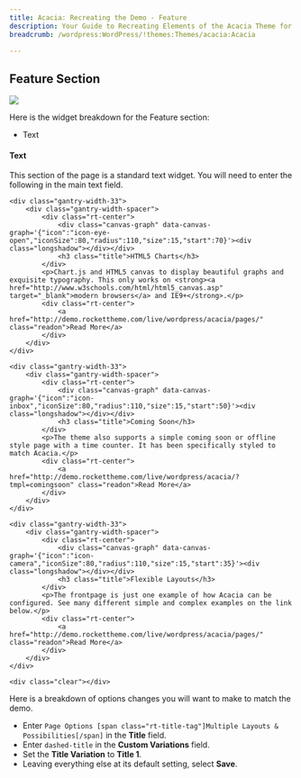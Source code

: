 ```yaml
---
title: Acacia: Recreating the Demo - Feature
description: Your Guide to Recreating Elements of the Acacia Theme for WordPress
breadcrumb: /wordpress:WordPress/!themes:Themes/acacia:Acacia

---
```


Feature Section
-----

![][demo]

Here is the widget breakdown for the Feature section:

* Text

#### Text

This section of the page is a standard text widget. You will need to enter the following in the main text field.

~~~
<div class="gantry-width-33">
    <div class="gantry-width-spacer">
        <div class="rt-center">
            <div class="canvas-graph" data-canvas-graph='{"icon":"icon-eye-open","iconSize":80,"radius":110,"size":15,"start":70}'><div class="longshadow"></div></div>
            <h3 class="title">HTML5 Charts</h3>
        </div>      
        <p>Chart.js and HTML5 canvas to display beautiful graphs and exquisite typography. This only works on <strong><a href="http://www.w3schools.com/html/html5_canvas.asp" target="_blank">modern browsers</a> and IE9+</strong>.</p>
        <div class="rt-center">
            <a href="http://demo.rockettheme.com/live/wordpress/acacia/pages/" class="readon">Read More</a>
        </div>
    </div>
</div>

<div class="gantry-width-33">
    <div class="gantry-width-spacer">
        <div class="rt-center">
            <div class="canvas-graph" data-canvas-graph='{"icon":"icon-inbox","iconSize":80,"radius":110,"size":15,"start":50}'><div class="longshadow"></div></div>
            <h3 class="title">Coming Soon</h3>
        </div>      
        <p>The theme also supports a simple coming soon or offline style page with a time counter. It has been specifically styled to match Acacia.</p>
        <div class="rt-center">
            <a href="http://demo.rockettheme.com/live/wordpress/acacia/?tmpl=comingsoon" class="readon">Read More</a>
        </div>
    </div>
</div>

<div class="gantry-width-33">
    <div class="gantry-width-spacer">
        <div class="rt-center">
            <div class="canvas-graph" data-canvas-graph='{"icon":"icon-camera","iconSize":80,"radius":110,"size":15,"start":35}'><div class="longshadow"></div></div>
            <h3 class="title">Flexible Layouts</h3>
        </div>      
        <p>The frontpage is just one example of how Acacia can be configured. See many different simple and complex examples on the link below.</p>
        <div class="rt-center">
            <a href="http://demo.rockettheme.com/live/wordpress/acacia/pages/" class="readon">Read More</a>
        </div>
    </div>
</div>

<div class="clear"></div>
~~~

Here is a breakdown of options changes you will want to make to match the demo.

* Enter `Page Options [span class="rt-title-tag"]Multiple Layouts & Possibilities[/span]` in the **Title** field.
* Enter `dashed-title` in the **Custom Variations** field.
* Set the **Title Variation** to **Title 1**.
* Leaving everything else at its default setting, select **Save**.

[demo]: assets/demo_3.jpeg
[roksprocket]: ../../plugins/roksprocket/